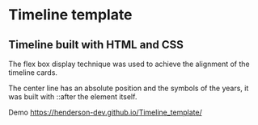 # Timeline template

## Timeline built with HTML and CSS

The flex box display technique was used to achieve the alignment of the timeline cards.

The center line has an absolute position and the symbols of the years, it was built with ::after the element itself.

Demo
<https://henderson-dev.github.io/Timeline_template/>
